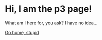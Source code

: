 # Hi, I am the p3 page!

What am I here for, you ask? I have no idea...

[Go home, stupid](./../main.textmachine.page.md)